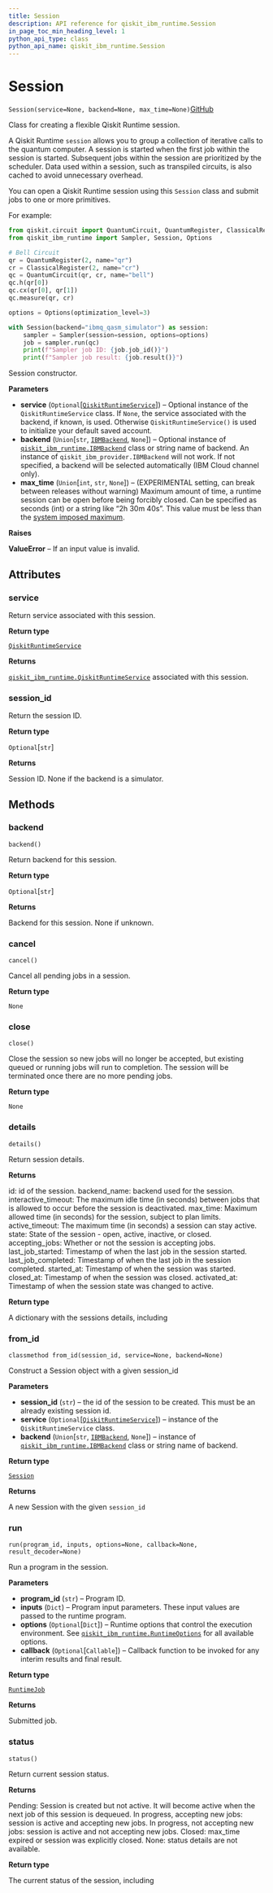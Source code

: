 ```yaml
---
title: Session
description: API reference for qiskit_ibm_runtime.Session
in_page_toc_min_heading_level: 1
python_api_type: class
python_api_name: qiskit_ibm_runtime.Session
---
```


# Session

<span id="qiskit_ibm_runtime.Session" />

`Session(service=None, backend=None, max_time=None)`[GitHub](https://github.com/qiskit/qiskit-ibm-runtime/tree/main/qiskit_ibm_runtime/session.py "view source code")

Class for creating a flexible Qiskit Runtime session.

A Qiskit Runtime `session` allows you to group a collection of iterative calls to the quantum computer. A session is started when the first job within the session is started. Subsequent jobs within the session are prioritized by the scheduler. Data used within a session, such as transpiled circuits, is also cached to avoid unnecessary overhead.

You can open a Qiskit Runtime session using this `Session` class and submit jobs to one or more primitives.

For example:

```python
from qiskit.circuit import QuantumCircuit, QuantumRegister, ClassicalRegister
from qiskit_ibm_runtime import Sampler, Session, Options

# Bell Circuit
qr = QuantumRegister(2, name="qr")
cr = ClassicalRegister(2, name="cr")
qc = QuantumCircuit(qr, cr, name="bell")
qc.h(qr[0])
qc.cx(qr[0], qr[1])
qc.measure(qr, cr)

options = Options(optimization_level=3)

with Session(backend="ibmq_qasm_simulator") as session:
    sampler = Sampler(session=session, options=options)
    job = sampler.run(qc)
    print(f"Sampler job ID: {job.job_id()}")
    print(f"Sampler job result: {job.result()}")
```

Session constructor.

**Parameters**

*   **service** (`Optional`\[[`QiskitRuntimeService`](qiskit_ibm_runtime.QiskitRuntimeService "qiskit_ibm_runtime.qiskit_runtime_service.QiskitRuntimeService")]) – Optional instance of the `QiskitRuntimeService` class. If `None`, the service associated with the backend, if known, is used. Otherwise `QiskitRuntimeService()` is used to initialize your default saved account.
*   **backend** (`Union`\[`str`, [`IBMBackend`](qiskit_ibm_runtime.IBMBackend "qiskit_ibm_runtime.ibm_backend.IBMBackend"), `None`]) – Optional instance of [`qiskit_ibm_runtime.IBMBackend`](qiskit_ibm_runtime.IBMBackend "qiskit_ibm_runtime.IBMBackend") class or string name of backend. An instance of `qiskit_ibm_provider.IBMBackend` will not work. If not specified, a backend will be selected automatically (IBM Cloud channel only).
*   **max\_time** (`Union`\[`int`, `str`, `None`]) – (EXPERIMENTAL setting, can break between releases without warning) Maximum amount of time, a runtime session can be open before being forcibly closed. Can be specified as seconds (int) or a string like “2h 30m 40s”. This value must be less than the [system imposed maximum](https://docs.quantum.ibm.com/run/max-execution-time).

**Raises**

**ValueError** – If an input value is invalid.

## Attributes

<span id="qiskit_ibm_runtime.Session.service" />

### service

Return service associated with this session.

**Return type**

[`QiskitRuntimeService`](qiskit_ibm_runtime.QiskitRuntimeService "qiskit_ibm_runtime.qiskit_runtime_service.QiskitRuntimeService")

**Returns**

[`qiskit_ibm_runtime.QiskitRuntimeService`](qiskit_ibm_runtime.QiskitRuntimeService "qiskit_ibm_runtime.QiskitRuntimeService") associated with this session.

<span id="qiskit_ibm_runtime.Session.session_id" />

### session\_id

Return the session ID.

**Return type**

`Optional`\[`str`]

**Returns**

Session ID. None if the backend is a simulator.

## Methods

### backend

<span id="qiskit_ibm_runtime.Session.backend" />

`backend()`

Return backend for this session.

**Return type**

`Optional`\[`str`]

**Returns**

Backend for this session. None if unknown.

### cancel

<span id="qiskit_ibm_runtime.Session.cancel" />

`cancel()`

Cancel all pending jobs in a session.

**Return type**

`None`

### close

<span id="qiskit_ibm_runtime.Session.close" />

`close()`

Close the session so new jobs will no longer be accepted, but existing queued or running jobs will run to completion. The session will be terminated once there are no more pending jobs.

**Return type**

`None`

### details

<span id="qiskit_ibm_runtime.Session.details" />

`details()`

Return session details.

**Returns**

id: id of the session. backend\_name: backend used for the session. interactive\_timeout: The maximum idle time (in seconds) between jobs that is allowed to occur before the session is deactivated. max\_time: Maximum allowed time (in seconds) for the session, subject to plan limits. active\_timeout: The maximum time (in seconds) a session can stay active. state: State of the session - open, active, inactive, or closed. accepting\_jobs: Whether or not the session is accepting jobs. last\_job\_started: Timestamp of when the last job in the session started. last\_job\_completed: Timestamp of when the last job in the session completed. started\_at: Timestamp of when the session was started. closed\_at: Timestamp of when the session was closed. activated\_at: Timestamp of when the session state was changed to active.

**Return type**

A dictionary with the sessions details, including

### from\_id

<span id="qiskit_ibm_runtime.Session.from_id" />

`classmethod from_id(session_id, service=None, backend=None)`

Construct a Session object with a given session\_id

**Parameters**

*   **session\_id** (`str`) – the id of the session to be created. This must be an already existing session id.
*   **service** (`Optional`\[[`QiskitRuntimeService`](qiskit_ibm_runtime.QiskitRuntimeService "qiskit_ibm_runtime.qiskit_runtime_service.QiskitRuntimeService")]) – instance of the `QiskitRuntimeService` class.
*   **backend** (`Union`\[`str`, [`IBMBackend`](qiskit_ibm_runtime.IBMBackend "qiskit_ibm_runtime.ibm_backend.IBMBackend"), `None`]) – instance of [`qiskit_ibm_runtime.IBMBackend`](qiskit_ibm_runtime.IBMBackend "qiskit_ibm_runtime.IBMBackend") class or string name of backend.

**Return type**

[`Session`](#qiskit_ibm_runtime.Session "qiskit_ibm_runtime.session.Session")

**Returns**

A new Session with the given `session_id`

### run

<span id="qiskit_ibm_runtime.Session.run" />

`run(program_id, inputs, options=None, callback=None, result_decoder=None)`

Run a program in the session.

**Parameters**

*   **program\_id** (`str`) – Program ID.
*   **inputs** (`Dict`) – Program input parameters. These input values are passed to the runtime program.
*   **options** (`Optional`\[`Dict`]) – Runtime options that control the execution environment. See [`qiskit_ibm_runtime.RuntimeOptions`](qiskit_ibm_runtime.RuntimeOptions "qiskit_ibm_runtime.RuntimeOptions") for all available options.
*   **callback** (`Optional`\[`Callable`]) – Callback function to be invoked for any interim results and final result.

**Return type**

[`RuntimeJob`](qiskit_ibm_runtime.RuntimeJob "qiskit_ibm_runtime.runtime_job.RuntimeJob")

**Returns**

Submitted job.

### status

<span id="qiskit_ibm_runtime.Session.status" />

`status()`

Return current session status.

**Returns**

Pending: Session is created but not active. It will become active when the next job of this session is dequeued. In progress, accepting new jobs: session is active and accepting new jobs. In progress, not accepting new jobs: session is active and not accepting new jobs. Closed: max\_time expired or session was explicitly closed. None: status details are not available.

**Return type**

The current status of the session, including

